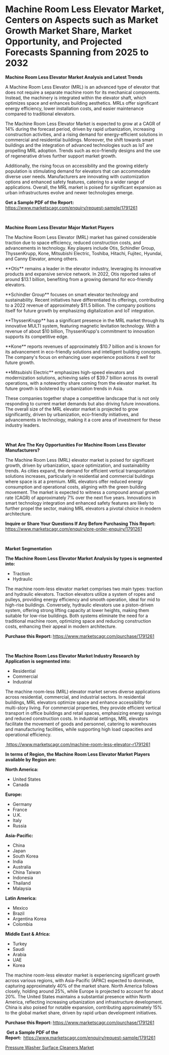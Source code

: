 <p><h1>Machine Room Less Elevator Market, Centers on Aspects such as Market Growth Market Share, Market Opportunity, and Projected Forecasts Spanning from 2025 to 2032</h1></p><p><strong>Machine Room Less Elevator Market Analysis and Latest Trends</strong></p>
<p><p>A Machine Room Less Elevator (MRL) is an advanced type of elevator that does not require a separate machine room for its mechanical components. Instead, the machinery is integrated within the elevator shaft, which optimizes space and enhances building aesthetics. MRLs offer significant energy efficiency, lower installation costs, and easier maintenance compared to traditional elevators. </p><p>The Machine Room Less Elevator Market is expected to grow at a CAGR of 14% during the forecast period, driven by rapid urbanization, increasing construction activities, and a rising demand for energy-efficient solutions in commercial and residential buildings. Moreover, the shift towards smart buildings and the integration of advanced technologies such as IoT are propelling MRL adoption. Trends such as eco-friendly designs and the use of regenerative drives further support market growth. </p><p>Additionally, the rising focus on accessibility and the growing elderly population is stimulating demand for elevators that can accommodate diverse user needs. Manufacturers are innovating with customization options and enhanced safety features, catering to a wider range of applications. Overall, the MRL market is poised for significant expansion as urban infrastructures evolve and newer technologies emerge.</p></p>
<p><strong>Get a Sample PDF of the Report:&nbsp;</strong> <a href="https://www.marketscagr.com/enquiry/request-sample/1791261?utm_campaign=2003&utm_medium=2&utm_source=Github&utm_content=ia&utm_term=18022025&utm_id=machine-room-less-elevator">https://www.marketscagr.com/enquiry/request-sample/1791261</a></p>
<p>&nbsp;</p>
<p><strong>Machine Room Less Elevator Major Market Players</strong></p>
<p><p>The Machine Room Less Elevator (MRL) market has gained considerable traction due to space efficiency, reduced construction costs, and advancements in technology. Key players include Otis, Schindler Group, ThyssenKrupp, Kone, Mitsubishi Electric, Toshiba, Hitachi, Fujitec, Hyundai, and Canny Elevator, among others.</p><p>**Otis** remains a leader in the elevator industry, leveraging its innovative products and expansive service network. In 2022, Otis reported sales of around $13.1 billion, benefiting from a growing demand for eco-friendly elevators.</p><p>**Schindler Group** focuses on smart elevator technology and sustainability. Recent initiatives have differentiated its offerings, contributing to a 2022 revenue of approximately $11.5 billion. The company positions itself for future growth by emphasizing digitalization and IoT integration.</p><p>**ThyssenKrupp** has a significant presence in the MRL market through its innovative MULTI system, featuring magnetic levitation technology. With a revenue of about $10 billion, ThyssenKrupp's commitment to innovation supports its competitive edge.</p><p>**Kone** reports revenues of approximately $10.7 billion and is known for its advancement in eco-friendly solutions and intelligent building concepts. The company's focus on enhancing user experience positions it well for future growth.</p><p>**Mitsubishi Electric** emphasizes high-speed elevators and modernization solutions, achieving sales of $39.7 billion across its overall operations, with a noteworthy share coming from the elevator market. Its future growth is bolstered by urbanization trends in Asia.</p><p>These companies together shape a competitive landscape that is not only responding to current market demands but also driving future innovations. The overall size of the MRL elevator market is projected to grow significantly, driven by urbanization, eco-friendly initiatives, and advancements in technology, making it a core area of investment for these industry leaders.</p></p>
<p>&nbsp;</p>
<p><strong>What Are The Key Opportunities For Machine Room Less Elevator Manufacturers?</strong></p>
<p><p>The Machine Room Less (MRL) elevator market is poised for significant growth, driven by urbanization, space optimization, and sustainability trends. As cities expand, the demand for efficient vertical transportation solutions increases, particularly in residential and commercial buildings where space is at a premium. MRL elevators offer reduced energy consumption and operational costs, aligning with the green building movement. The market is expected to witness a compound annual growth rate (CAGR) of approximately 7% over the next five years. Innovations in smart technology integration and enhanced safety features are likely to further propel the sector, making MRL elevators a pivotal choice in modern architecture.</p></p>
<p><strong>Inquire or Share Your Questions If Any Before Purchasing This Report:</strong> <a href="https://www.marketscagr.com/enquiry/pre-order-enquiry/1791261?utm_campaign=2003&utm_medium=2&utm_source=Github&utm_content=ia&utm_term=18022025&utm_id=machine-room-less-elevator">https://www.marketscagr.com/enquiry/pre-order-enquiry/1791261</a></p>
<p>&nbsp;</p>
<p><strong>Market Segmentation</strong></p>
<p><strong>The Machine Room Less Elevator Market Analysis by types is segmented into:</strong></p>
<p><ul><li>Traction</li><li>Hydraulic</li></ul></p>
<p><p>The machine room-less elevator market comprises two main types: traction and hydraulic elevators. Traction elevators utilize a system of ropes and pulleys, providing energy efficiency and smooth operation, ideal for mid to high-rise buildings. Conversely, hydraulic elevators use a piston-driven system, offering strong lifting capacity at lower heights, making them suitable for low-rise buildings. Both systems eliminate the need for a traditional machine room, optimizing space and reducing construction costs, enhancing their appeal in modern architecture.</p></p>
<p><strong>Purchase this Report:&nbsp;</strong><a href="https://www.marketscagr.com/purchase/1791261?utm_campaign=2003&utm_medium=2&utm_source=Github&utm_content=ia&utm_term=18022025&utm_id=machine-room-less-elevator">https://www.marketscagr.com/purchase/1791261</a></p>
<p>&nbsp;</p>
<p><strong>The Machine Room Less Elevator Market Industry Research by Application is segmented into:</strong></p>
<p><ul><li>Residential</li><li>Commercial</li><li>Industrial</li></ul></p>
<p><p>The machine room-less (MRL) elevator market serves diverse applications across residential, commercial, and industrial sectors. In residential buildings, MRL elevators optimize space and enhance accessibility for multi-story living. For commercial properties, they provide efficient vertical transport in office buildings and retail spaces, emphasizing energy savings and reduced construction costs. In industrial settings, MRL elevators facilitate the movement of goods and personnel, catering to warehouses and manufacturing facilities, while supporting high load capacities and operational efficiency.</p></p>
<p><a href="https://www.marketscagr.com/machine-room-less-elevator-r1791261?utm_campaign=2003&utm_medium=2&utm_source=Github&utm_content=ia&utm_term=18022025&utm_id=machine-room-less-elevator">&nbsp;https://www.marketscagr.com/machine-room-less-elevator-r1791261</a></p>
<p><strong>In terms of Region, the Machine Room Less Elevator Market Players available by Region are:</strong></p>
<p>
    <p> <strong> North America: </strong>
        <ul>
            <li>United States</li>
            <li>Canada</li>
        </ul>
        </p> 
    <p> <strong> Europe: </strong>
        <ul>
            <li>Germany</li>
            <li>France</li>
            <li>U.K.</li>
            <li>Italy</li>
            <li>Russia</li>
        </ul>
        </p> 
    <p> <strong> Asia-Pacific: </strong>
        <ul>
            <li>China</li>
            <li>Japan</li>
            <li>South Korea</li>
            <li>India</li>
            <li>Australia</li>
            <li>China Taiwan</li>
            <li>Indonesia</li>
            <li>Thailand</li>
            <li>Malaysia</li>
        </ul>
        </p> 
    <p> <strong> Latin America: </strong>
        <ul>
            <li>Mexico</li>
            <li>Brazil</li>
            <li>Argentina Korea</li>
            <li>Colombia</li>
        </ul>
        </p> 
    <p> <strong> Middle East & Africa: </strong>
        <ul>
            <li>Turkey</li>
            <li>Saudi</li>
            <li>Arabia</li>
            <li>UAE</li>
            <li>Korea</li>
        </ul>
    </p>
    </p>
<p><p>The machine room-less elevator market is experiencing significant growth across various regions, with Asia-Pacific (APAC) expected to dominate, capturing approximately 40% of the market share. North America follows closely, holding around 25%, while Europe is projected to account for about 20%. The United States maintains a substantial presence within North America, reflecting increasing urbanization and infrastructure development. China is also poised for notable expansion, contributing approximately 15% to the global market share, driven by rapid urban development initiatives.</p></p>
<p><strong>Purchase this Report: </strong><a href="https://www.marketscagr.com/purchase/1791261?utm_campaign=2003&utm_medium=2&utm_source=Github&utm_content=ia&utm_term=18022025&utm_id=machine-room-less-elevator">https://www.marketscagr.com/purchase/1791261</a></p>
<p>&nbsp;<strong>Get a Sample PDF of the Report:&nbsp;&nbsp;</strong><a href="https://www.marketscagr.com/enquiry/request-sample/1791261?utm_campaign=2003&utm_medium=2&utm_source=Github&utm_content=ia&utm_term=18022025&utm_id=machine-room-less-elevator">https://www.marketscagr.com/enquiry/request-sample/1791261</a></p>
<p><strong></strong></p>
<p><p><a href="https://github.com/mauripalmi/Market-Research-Report-List-6/blob/main/pressure-washer-surface-cleaners-market.md?utm_campaign=2003&utm_medium=2&utm_source=Github&utm_content=ia&utm_term=18022025&utm_id=machine-room-less-elevator">Pressure Washer Surface Cleaners Market</a></p></p>
